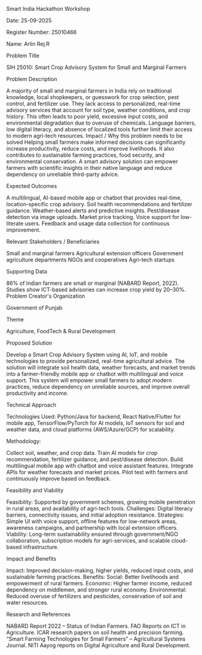 Smart India Hackathon Workshop

Date: 25-09-2025

Register Number: 25010466

Name: Arlin Rej.R

Problem Title


SIH 25010: Smart Crop Advisory System for Small and Marginal Farmers

Problem Description

A majority of small and marginal farmers in India rely on traditional knowledge, local shopkeepers, or guesswork for crop selection, pest control, and fertilizer use. They lack access to personalized, real-time advisory services that account for soil type, weather conditions, and crop history. This often leads to poor yield, excessive input costs, and environmental degradation due to overuse of chemicals. Language barriers, low digital literacy, and absence of localized tools further limit their access to modern agri-tech resources.
Impact / Why this problem needs to be solved
Helping small farmers make informed decisions can significantly increase productivity, reduce costs, and improve livelihoods. It also contributes to sustainable farming practices, food security, and environmental conservation. A smart advisory solution can empower farmers with scientific insights in their native language and reduce dependency on unreliable third-party advice.

Expected Outcomes

A multilingual, AI-based mobile app or chatbot that provides real-time, location-specific crop advisory.
Soil health recommendations and fertilizer guidance.
Weather-based alerts and predictive insights.
Pest/disease detection via image uploads.
Market price tracking.
Voice support for low-literate users.
Feedback and usage data collection for continuous improvement.

Relevant Stakeholders / Beneficiaries

Small and marginal farmers
Agricultural extension officers
Government agriculture departments
NGOs and cooperatives
Agri-tech startups

Supporting Data

86% of Indian farmers are small or marginal (NABARD Report, 2022).
Studies show ICT-based advisories can increase crop yield by 20–30%.
Problem Creator's Organization

Government of Punjab

Theme

Agriculture, FoodTech & Rural Development

Proposed Solution

Develop a Smart Crop Advisory System using AI, IoT, and mobile technologies to provide personalized, real-time agricultural advice. The solution will integrate soil health data, weather forecasts, and market trends into a farmer-friendly mobile app or chatbot with multilingual and voice support. This system will empower small farmers to adopt modern practices, reduce dependency on unreliable sources, and improve overall productivity and income.

Technical Approach

Technologies Used: Python/Java for backend, React Native/Flutter for mobile app, TensorFlow/PyTorch for AI models, IoT sensors for soil and weather data, and cloud platforms (AWS/Azure/GCP) for scalability.

Methodology:

Collect soil, weather, and crop data.
Train AI models for crop recommendation, fertilizer guidance, and pest/disease detection.
Build multilingual mobile app with chatbot and voice assistant features.
Integrate APIs for weather forecasts and market prices.
Pilot test with farmers and continuously improve based on feedback.

Feasibility and Viability

Feasibility: Supported by government schemes, growing mobile penetration in rural areas, and availability of agri-tech tools.
Challenges: Digital literacy barriers, connectivity issues, and initial adoption resistance.
Strategies: Simple UI with voice support, offline features for low-network areas, awareness campaigns, and partnership with local extension officers.
Viability: Long-term sustainability ensured through government/NGO collaboration, subscription models for agri-services, and scalable cloud-based infrastructure.

Impact and Benefits

Impact: Improved decision-making, higher yields, reduced input costs, and sustainable farming practices.
Benefits:
Social: Better livelihoods and empowerment of rural farmers.
Economic: Higher farmer income, reduced dependency on middlemen, and stronger rural economy.
Environmental: Reduced overuse of fertilizers and pesticides, conservation of soil and water resources.

Research and References

NABARD Report 2022 – Status of Indian Farmers.
FAO Reports on ICT in Agriculture.
ICAR research papers on soil health and precision farming.
“Smart Farming Technologies for Small Farmers” – Agricultural Systems Journal.
NITI Aayog reports on Digital Agriculture and Rural Development.
